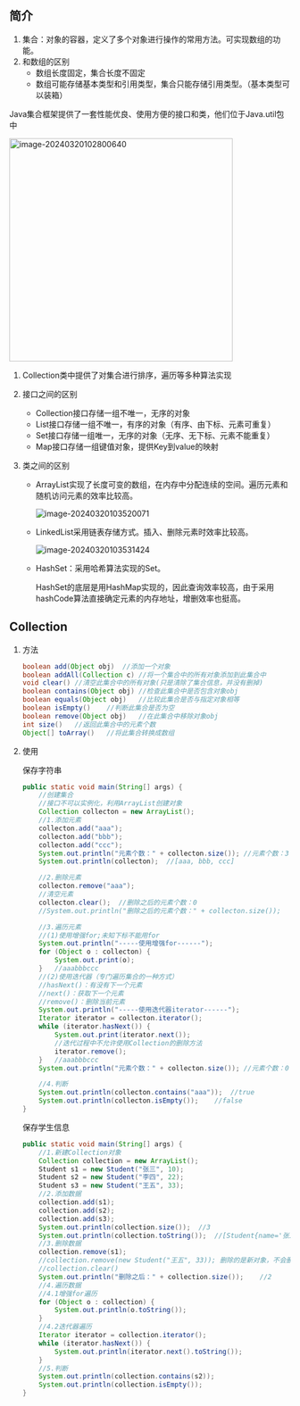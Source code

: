 ## 简介

1. 集合：对象的容器，定义了多个对象进行操作的常用方法。可实现数组的功能。
2. 和数组的区别
   - 数组长度固定，集合长度不固定
   - 数组可能存储基本类型和引用类型，集合只能存储引用类型。（基本类型可以装箱）

Java集合框架提供了一套性能优良、使用方便的接口和类，他们位于Java.util包中

<img src="https://img2023.cnblogs.com/blog/3406637/202403/3406637-20240320102752229-1556887481.png" alt="image-20240320102800640" width="400" />

1. Collection类中提供了对集合进行排序，遍历等多种算法实现

2. 接口之间的区别

   - Collection接口存储一组不唯一，无序的对象
   - List接口存储一组不唯一，有序的对象（有序、由下标、元素可重复）
   - Set接口存储一组唯一，无序的对象（无序、无下标、元素不能重复）
   - Map接口存储一组键值对象，提供Key到value的映射

3. 类之间的区别

   - ArrayList实现了长度可变的数组，在内存中分配连续的空间。遍历元素和随机访问元素的效率比较高。

     ![image-20240320103520071](https://img2023.cnblogs.com/blog/3406637/202403/3406637-20240320103510880-511859124.png)

   - LinkedList采用链表存储方式。插入、删除元素时效率比较高。

     ![image-20240320103531424](https://img2023.cnblogs.com/blog/3406637/202403/3406637-20240320103522221-354745117.png)

   - HashSet：采用哈希算法实现的Set。

     HashSet的底层是用HashMap实现的，因此查询效率较高，由于采用hashCode算法直接确定元素的内存地址，增删效率也挺高。

## Collection

1. 方法

   ```java
   boolean add(Object obj)	//添加一个对象
   boolean addAll(Collection c)	//将一个集合中的所有对象添加到此集合中
   void clear()	//清空此集合中的所有对象(只是清除了集合信息，并没有删掉)
   boolean contains(Object obj)	//检查此集合中是否包含对象obj
   boolean equals(Object obj)	//比较此集合是否与指定对象相等
   boolean isEmpty()	//判断此集合是否为空
   boolean remove(Object obj)	//在此集合中移除对象obj
   int size()	//返回此集合中的元素个数
   Object[] toArray()	//将此集合转换成数组
   ```

2. 使用

   保存字符串

   ```java
   public static void main(String[] args) {
       //创建集合
       //接口不可以实例化，利用ArrayList创建对象
       Collection collecton = new ArrayList();
       //1.添加元素
       collecton.add("aaa");
       collecton.add("bbb");
       collecton.add("ccc");
       System.out.println("元素个数：" + collecton.size()); //元素个数：3
       System.out.println(collecton);  //[aaa, bbb, ccc]
   
       //2.删除元素
       collecton.remove("aaa");
       //清空元素
       collecton.clear();  //删除之后的元素个数：0
       //System.out.println("删除之后的元素个数：" + collecton.size());    //删除之后的元素个数：2
   
       //3.遍历元素
       //(1)使用增强for;未知下标不能用for
       System.out.println("-----使用增强for------");
       for (Object o : collecton) {
           System.out.print(o);
       }   //aaabbbccc
       //(2)使用迭代器（专门遍历集合的一种方式）
       //hasNext()：有没有下一个元素
       //next()：获取下一个元素
       //remove()：删除当前元素
       System.out.println("-----使用迭代器iterator------");
       Iterator iterator = collecton.iterator();
       while (iterator.hasNext()) {
           System.out.print(iterator.next());
           //迭代过程中不允许使用Collection的删除方法
           iterator.remove();
       }   //aaabbbccc
       System.out.println("元素个数：" + collecton.size()); //元素个数：0
   
       //4.判断
       System.out.println(collecton.contains("aaa"));  //true
       System.out.println(collecton.isEmpty());    //false
   }
   ```

   保存学生信息

   ```java
   public static void main(String[] args) {
       //1.新建Collection对象
       Collection collection = new ArrayList();
       Student s1 = new Student("张三", 10);
       Student s2 = new Student("李四", 22);
       Student s3 = new Student("王五", 33);
       //2.添加数据
       collection.add(s1);
       collection.add(s2);
       collection.add(s3);
       System.out.println(collection.size());  //3
       System.out.println(collection.toString());  //[Student{name='张三', age=10}, Student{name='李四', age=22}, Student{name='王五', age=33}]
       //3.删除数据
       collection.remove(s1);
       //collection.remove(new Student("王五", 33)); 删除的是新对象，不会删除s3
       //collection.clear()
       System.out.println("删除之后：" + collection.size());    //2
       //4.遍历数据
       //4.1增强for遍历
       for (Object o : collection) {
           System.out.println(o.toString());
       }
       //4.2迭代器遍历
       Iterator iterator = collection.iterator();
       while (iterator.hasNext()) {
           System.out.println(iterator.next().toString());
       }
       //5.判断
       System.out.println(collection.contains(s2));
       System.out.println(collection.isEmpty());
   }
   ```
